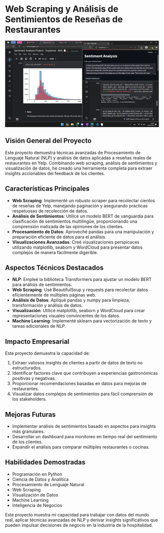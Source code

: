 # Web Scraping y Análisis de Sentimientos de Reseñas de Restaurantes

<p align="center">
  <img src="https://github.com/floresernesto95/Images/blob/main/portfolio%20-%20sentiment%20analysis%202.png?raw=true"/>
</p>

## Visión General del Proyecto

Este proyecto demuestra técnicas avanzadas de Procesamiento de Lenguaje Natural (NLP) y análisis de datos aplicadas a reseñas reales de restaurantes en Yelp. Combinando web scraping, análisis de sentimientos y visualización de datos, he creado una herramienta completa para extraer insights accionables del feedback de los clientes.

## Características Principales

- **Web Scraping**: Implementé un robusto scraper para recolectar cientos de reseñas de Yelp, manejando paginación y asegurando prácticas respetuosas de recolección de datos.
- **Análisis de Sentimientos**: Utilicé un modelo BERT de vanguardia para clasificación de sentimientos multilingüe, proporcionando una comprensión matizada de las opiniones de los clientes.
- **Procesamiento de Datos**: Aproveché pandas para una manipulación y preparación eficiente de datos para el análisis.
- **Visualizaciones Avanzadas**: Creé visualizaciones perspicaces utilizando matplotlib, seaborn y WordCloud para presentar datos complejos de manera fácilmente digerible.

## Aspectos Técnicos Destacados

- **NLP**: Empleé la biblioteca Transformers para ajustar un modelo BERT para análisis de sentimientos.
- **Web Scraping**: Usé BeautifulSoup y requests para recolectar datos eficientemente de múltiples páginas web.
- **Análisis de Datos**: Apliqué pandas y numpy para limpieza, transformación y análisis de datos.
- **Visualización**: Utilicé matplotlib, seaborn y WordCloud para crear representaciones visuales convincentes de los datos.
- **Machine Learning**: Implementé sklearn para vectorización de texto y tareas adicionales de NLP.

## Impacto Empresarial

Este proyecto demuestra la capacidad de:
1. Extraer valiosos insights de clientes a partir de datos de texto no estructurados.
2. Identificar factores clave que contribuyen a experiencias gastronómicas positivas y negativas.
3. Proporcionar recomendaciones basadas en datos para mejoras de restaurantes.
4. Visualizar datos complejos de sentimientos para fácil comprensión de los stakeholders.

## Mejoras Futuras

- Implementar análisis de sentimientos basado en aspectos para insights más granulares.
- Desarrollar un dashboard para monitoreo en tiempo real del sentimiento de los clientes.
- Expandir el análisis para comparar múltiples restaurantes o cocinas.

## Habilidades Demostradas

- Programación en Python
- Ciencia de Datos y Analítica
- Procesamiento de Lenguaje Natural
- Web Scraping
- Visualización de Datos
- Machine Learning
- Inteligencia de Negocios

Este proyecto muestra mi capacidad para trabajar con datos del mundo real, aplicar técnicas avanzadas de NLP y derivar insights significativos que pueden impulsar decisiones de negocio en la industria de la hospitalidad.
